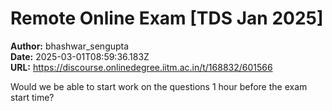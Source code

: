 # Remote Online Exam [TDS Jan 2025]

**Author:** bhashwar_sengupta  
**Date:** 2025-03-01T08:59:36.183Z  
**URL:** https://discourse.onlinedegree.iitm.ac.in/t/168832/601566

Would we be able to start work on the questions 1 hour before the exam start time?
